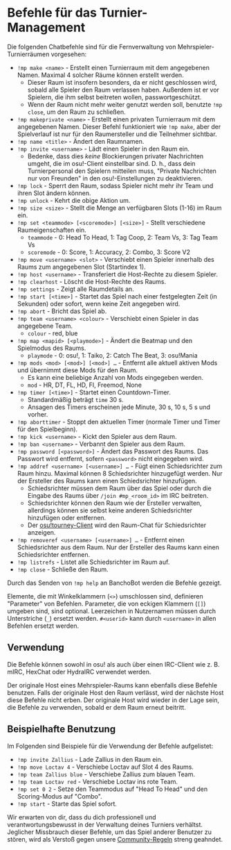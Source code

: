 # Befehle für das Turnier-Management

Die folgenden Chatbefehle sind für die Fernverwaltung von Mehrspieler-Turnierräumen vorgesehen:

- `!mp make <name>` - Erstellt einen Turnierraum mit dem angegebenen Namen. Maximal 4 solcher Räume können erstellt werden.
  - Dieser Raum ist insofern besonders, da er nicht geschlossen wird, sobald alle Spieler den Raum verlassen haben. Außerdem ist er vor Spielern, die ihm selbst beitreten wollen, passwortgeschützt.
  - Wenn der Raum nicht mehr weiter genutzt werden soll, benutzte `!mp close`, um den Raum zu schließen.
- `!mp makeprivate <name>` - Erstellt einen privaten Turnierraum mit dem angegebenen Namen. Dieser Befehl funktioniert wie `!mp make`, aber der Spielverlauf ist nur für den Raumersteller und die Teilnehmer sichtbar.
- `!mp name <title>` - Ändert den Raumnamen.
- `!mp invite <username>` - Lädt einen Spieler in den Raum ein.
  - Bedenke, dass dies *keine* Blockierungen privater Nachrichten umgeht, die im osu!-Client einstellbar sind. D. h., dass dein Turnierpersonal den Spielern mitteilen muss, "Private Nachrichten nur von Freunden" in den osu!-Einstellungen zu deaktivieren.
- `!mp lock` - Sperrt den Raum, sodass Spieler nicht mehr ihr Team und ihren Slot ändern können.
- `!mp unlock` - Kehrt die obige Aktion um.
- `!mp size <size>` - Stellt die Menge an verfügbaren Slots (1-16) im Raum ein.
- `!mp set <teammode> [<scoremode>] [<size>]` - Stellt verschiedene Raumeigenschaften ein.
  - `teammode` - 0: Head To Head, 1: Tag Coop, 2: Team Vs, 3: Tag Team Vs
  - `scoremode` - 0: Score, 1: Accuracy, 2: Combo, 3: Score V2
- `!mp move <username> <slot>` - Verschiebt einen Spieler innerhalb des Raums zum angegebenen Slot (Startindex 1).
- `!mp host <username>` - Transferiert die Host-Rechte zu diesem Spieler.
- `!mp clearhost` - Löscht die Host-Rechte des Raums.
- `!mp settings` - Zeigt alle Raumdetails an.
- `!mp start [<time>]` - Startet das Spiel nach einer festgelegten Zeit (in Sekunden) oder sofort, wenn keine Zeit angegeben wird.
- `!mp abort` - Bricht das Spiel ab.
- `!mp team <username> <colour>` - Verschiebt einen Spieler in das angegebene Team.
  - `colour` - red, blue
- `!mp map <mapid> [<playmode>]` - Ändert die Beatmap und den Spielmodus des Raums.
  - `playmode` - 0: osu!, 1: Taiko, 2: Catch The Beat, 3: osu!Mania
- `!mp mods <mod> [<mod>] [<mod>] …` - Entfernt alle aktuell aktiven Mods und übernimmt diese Mods für den Raum.
  - Es kann eine beliebige Anzahl von Mods eingegeben werden.
  - `mod` - HR, DT, FL, HD, FI, Freemod, None
- `!mp timer [<time>]` - Startet einen Countdown-Timer.
  - Standardmäßig beträgt `time` 30 s.
  - Ansagen des Timers erscheinen jede Minute, 30 s, 10 s, 5 s und vorher.
- `!mp aborttimer` - Stoppt den aktuellen Timer (normale Timer und Timer für den Spielbeginn).
- `!mp kick <username>` - Kickt den Spieler aus dem Raum.
- `!mp ban <username>` - Verbannt den Spieler aus dem Raum.
- `!mp password [<password>]` - Ändert das Passwort des Raums. Das Passwort wird entfernt, sofern `<password>` nicht eingegeben wird.
- `!mp addref <username> [<username>] …` - Fügt einen Schiedsrichter zum Raum hinzu. Maximal können 8 Schiedsrichter hinzugefügt werden. Nur der Ersteller des Raums kann einen Schiedsrichter hinzufügen.
  - Schiedsrichter müssen dem Raum über das Spiel oder durch die Eingabe des Raums über `/join #mp_<room_id>` im IRC beitreten.
  - Schiedsrichter können den Raum wie der Ersteller verwalten, allerdings können sie selbst keine anderen Schiedsrichter hinzufügen oder entfernen.
  - Der [osu!tourney-Client](/wiki/osu!tourney) wird den Raum-Chat für Schiedsrichter anzeigen.
- `!mp removeref <username> [<username>] …` - Entfernt einen Schiedsrichter aus dem Raum. Nur der Ersteller des Raums kann einen Schiedsrichter entfernen.
- `!mp listrefs` - Listet alle Schiedsrichter im Raum auf.
- `!mp close` - Schließe den Raum.

Durch das Senden von `!mp help` an BanchoBot werden die Befehle gezeigt.

Elemente, die mit Winkelklammern (`<>`) umschlossen sind, definieren "Parameter" von Befehlen. Parameter, die von eckigen Klammern (`[]`) umgeben sind, sind optional. Leerzeichen in Nutzernamen müssen durch Unterstriche (`_`) ersetzt werden. `#<userid>` kann durch `<username>` in allen Befehlen ersetzt werden.

## Verwendung

Die Befehle können sowohl in osu! als auch über einen IRC-Client wie z. B. mIRC, HexChat oder HydraIRC verwendet werden.

Der originale Host eines Mehrspieler-Raums kann ebenfalls diese Befehle benutzen. Falls der originale Host den Raum verlässt, wird der nächste Host diese Befehle nicht erben. Der originale Host wird wieder in der Lage sein, die Befehle zu verwenden, sobald er dem Raum erneut beitritt.

## Beispielhafte Benutzung

Im Folgenden sind Beispiele für die Verwendung der Befehle aufgelistet:

- `!mp invite Zallius` - Lade Zallius in den Raum ein.
- `!mp move Loctav 4` - Verschiebe Loctav auf Slot 4 des Raums.
- `!mp team Zallius blue` - Verschiebe Zallius zum blauen Team.
- `!mp team Loctav red` - Verschiebe Loctav ins rote Team.
- `!mp set 0 2` - Setze den Teammodus auf "Head To Head" und den Scoring-Modus auf "Combo".
- `!mp start` - Starte das Spiel sofort.

Wir erwarten von dir, dass du dich professionell und verantwortungsbewusst in der Verwaltung deines Turniers verhältst. Jeglicher Missbrauch dieser Befehle, um das Spiel anderer Benutzer zu stören, wird als Verstoß gegen unsere [Community-Regeln](/wiki/Rules) streng geahndet.
